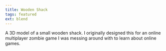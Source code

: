 ```yaml
---
title: Wooden Shack
tags: featured
ext: blend
---
```

A 3D model of a small wooden shack.
I originally designed this for an online multiplayer zombie game I was messing around with to learn about online games.